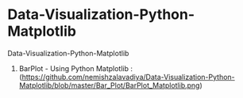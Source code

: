 # Data-Visualization-Python-Matplotlib
Data-Visualization-Python-Matplotlib


1. BarPlot - Using Python Matplotlib : 
(https://github.com/nemishzalavadiya/Data-Visualization-Python-Matplotlib/blob/master/Bar_Plot/BarPlot_Matplotlib.png)
